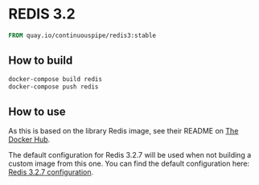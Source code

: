 # REDIS 3.2

```Dockerfile
FROM quay.io/continuouspipe/redis3:stable
```

## How to build
```bash
docker-compose build redis
docker-compose push redis
```

## How to use

As this is based on the library Redis image, see their README on [The Docker Hub](https://hub.docker.com/_/redis/).

The default configuration for Redis 3.2.7 will be used when not building a custom image from this one.
You can find the default configuration here:
[Redis 3.2.7 configuration](https://github.com/antirez/redis/blob/3.2.7/redis.conf).
